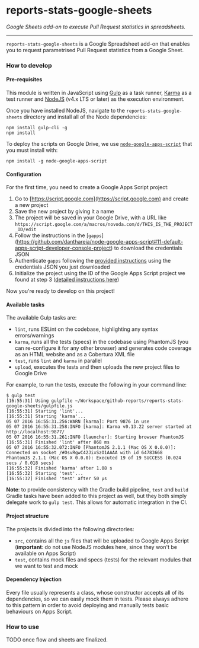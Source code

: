 reports-stats-google-sheets
===========================

_Google Sheets add-on to execute Pull Request statistics in spreadsheets._

---------------------------

`reports-stats-google-sheets` is a Google Spreadsheet add-on that enables you to request parametrised Pull Request
statistics from a Google Sheet.

### How to develop

#### Pre-requisites

This module is written in JavaScript using [Gulp](http://gulpjs.com/) as a task runner,
[Karma](https://karma-runner.github.io/1.0/index.html) as a test runner and
[NodeJS](https://nodejs.org/en/) (v4.x LTS or later) as the execution environment.

Once you have installed NodeJS, navigate to the `reports-stats-google-sheets` directory and install all of the Node
dependencies:

```shell
npm install gulp-cli -g
npm install
```

To deploy the scripts on Google Drive, we use
[`node-google-apps-script`](https://github.com/danthareja/node-google-apps-script) that you must install with:

```shell
npm install -g node-google-apps-script
```

#### Configuration

For the first time, you need to create a Google Apps Script project:

1. Go to [https://script.google.com](https://script.google.com) and create a new project
2. Save the new project by giving it a name
3. The project will be saved in your Google Drive, with a URL like `https://script.google.com/a/macros/novoda.com/d/THIS_IS_THE_PROJECT_ID/edit`
4. Follow the instructions in the [`gapps`] (https://github.com/danthareja/node-google-apps-script#11-default-apps-script-developer-console-project)
   to download the credentials JSON
5. Authenticate `gapps` following the [provided instructions](https://github.com/danthareja/node-google-apps-script#2-authenticate-gapps)
   using the credentials JSON you just downloaded
6. Initialize the project using the ID of the Google Apps Script project we found at step 3
   ([detailed instructions here](https://github.com/danthareja/node-google-apps-script#31-an-existing-apps-script-project))

Now you're ready to develop on this project!

#### Available tasks

The available Gulp tasks are:
* `lint`, runs ESLint on the codebase, highlighting any syntax errors/warnings
* `karma`, runs all the tests (specs) in the codebase using PhantomJS (you can re-configure it for any other browser)
  and generates code coverage as an HTML website and as a Cobertura XML file
* `test`, runs `lint` and `karma` in parallel
* `upload`, executes the tests and then uploads the new project files to Google Drive

For example, to run the tests, execute the following in your command line:

```shell
$ gulp test
[16:55:31] Using gulpfile ~/Workspace/github-reports/reports-stats-google-sheets/gulpfile.js
[16:55:31] Starting 'lint'...
[16:55:31] Starting 'karma'...
05 07 2016 16:55:31.256:WARN [karma]: Port 9876 in use
05 07 2016 16:55:31.258:INFO [karma]: Karma v0.13.22 server started at http://localhost:9877/
05 07 2016 16:55:31.261:INFO [launcher]: Starting browser PhantomJS
[16:55:31] Finished 'lint' after 868 ms
05 07 2016 16:55:32.072:INFO [PhantomJS 2.1.1 (Mac OS X 0.0.0)]: Connected on socket /#OsvRgwC42JixSzO1AAAA with id 64783668
PhantomJS 2.1.1 (Mac OS X 0.0.0): Executed 19 of 19 SUCCESS (0.024 secs / 0.018 secs)
[16:55:32] Finished 'karma' after 1.08 s
[16:55:32] Starting 'test'...
[16:55:32] Finished 'test' after 50 μs
```

**Note**: to provide consistency with the Gradle build pipeline, `test` and `build` Gradle tasks have been added to this
project as well, but they both simply delegate work to `gulp test`. This allows for automatic integration in the CI.

#### Project structure

The projects is divided into the following directories:

* `src`, contains all the `js` files that will be uploaded to Google Apps Script (**important**: do not use NodeJS
modules here, since they won't be available on Apps Script)
* `test`, contains mock files and specs (tests) for the relevant modules that we want to test and mock

#### Dependency Injection

Every file usually represents a class, whose constructor accepts all of its dependencies, so we can easily mock them in
tests. Please always adhere to this pattern in order to avoid deploying and manually tests basic behaviours on Apps
Script.

### How to use

TODO once flow and sheets are finalized.

